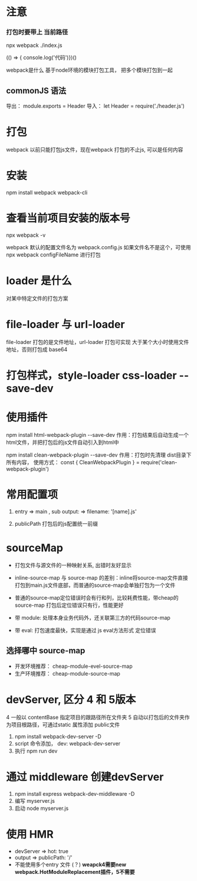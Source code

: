 # 注意
### 打包时要带上 当前路径
npx webpack ./index.js

(() => { console.log('代码')})()


webpack是什么
  基于node环境的模块打包工具， 把多个模块打包到一起

## commonJS 语法
导出： module.exports = Header
导入： let Header = require('./header.js')

# 打包

webpack 以前只能打包js文件，现在webpack 打包的不止js,  可以是任何内容


# 安装

npm install webpack webpack-cli

# 查看当前项目安装的版本号
npx webpack -v


webpack 默认的配置文件名为 webpack.config.js
如果文件名不是这个，可使用 npx webpack  configFileName 进行打包

# loader 是什么
对某中特定文件的打包方案


# file-loader 与 url-loader
file-loader 打包的是文件地址，url-loader 打包可实现 大于某个大小时使用文件地址，否则打包成 base64

# 打包样式，style-loader css-loader  --save-dev

# 使用插件

npm install html-webpack-plugin --save-dev
作用：打包结束后自动生成一个html文件，并把打包后的js文件自动引入到html中

npm install clean-webpack-plugin --save-dev
作用：打包时先清理 dist目录下所有内容， 
使用方式： const { CleanWebpackPlugin } = require('clean-webpack-plugin')

# 常用配置项
1. entry  => main , sub 
   output: => filename: '[name].js'

2. publicPath  打包后的js配置统一前缀

# sourceMap
+ 打包文件与源文件的一种映射关系, 出错时友好显示
+ inline-source-map 与 source-map 的差别：inline将source-map文件直接打包到main.js文件底部，而普通的source-map会单独打包为一个文件

+ 普通的source-map定位错误时会有行和列，比较耗费性能，带cheap的source-map 打包后定位错误只有行，性能更好

+ 带 module: 处理本身业务代码外，还关联第三方的代码source-map

+ 带 eval: 打包速度最快，实现是通过 js eval方法形式 定位错误

## 选择哪中 source-map
+ 开发环境推荐： cheap-module-evel-source-map
+ 生产环境推荐： cheap-module-source-map

# devServer, 区分 4 和 5版本
  4 一般以 contentBase 指定项目的跟路径所在文件夹
  5 自动以打包后的文件夹作为项目根路径，可通过static 属性添加 public文件
1. npm install webpack-dev-server -D
2. script 命令添加，  dev: webpack-dev-server
3. 执行 npm run dev

# 通过 middleware 创建devServer
1. npm install express webpack-dev-middleware -D
2. 编写 myserver.js
3. 启动 node myserver.js

# 使用 HMR
+ devServer => hot: true
+ output => publicPath: '/'
+ 不能使用多个entry 文件 (？)
**weapck4需要new webpack.HotModuleReplacement插件，5不需要**



